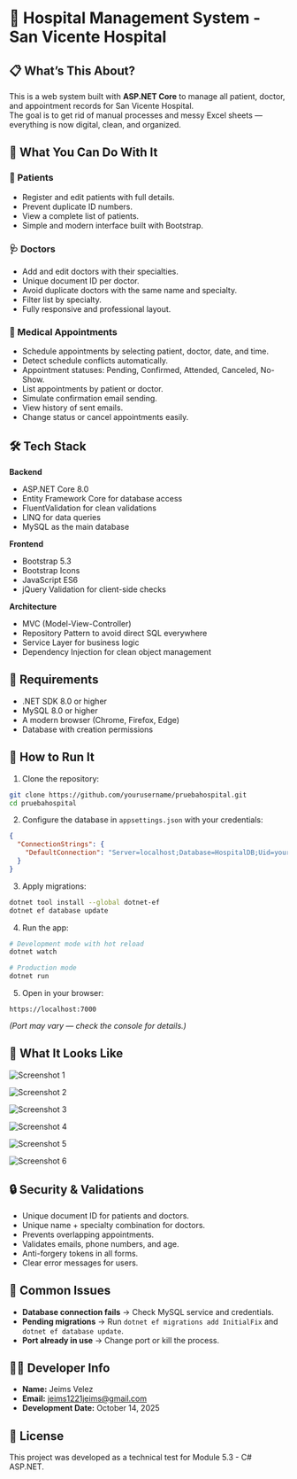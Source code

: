 # 🏥 Hospital Management System - San Vicente Hospital

## 📋 What’s This About?
This is a web system built with **ASP.NET Core** to manage all patient, doctor, and appointment records for San Vicente Hospital.  
The goal is to get rid of manual processes and messy Excel sheets — everything is now digital, clean, and organized.

## 🎯 What You Can Do With It

### 👥 Patients
- Register and edit patients with full details.  
- Prevent duplicate ID numbers.  
- View a complete list of patients.  
- Simple and modern interface built with Bootstrap.

### 🩺 Doctors
- Add and edit doctors with their specialties.  
- Unique document ID per doctor.  
- Avoid duplicate doctors with the same name and specialty.  
- Filter list by specialty.  
- Fully responsive and professional layout.

### 📅 Medical Appointments
- Schedule appointments by selecting patient, doctor, date, and time.  
- Detect schedule conflicts automatically.  
- Appointment statuses: Pending, Confirmed, Attended, Canceled, No-Show.  
- List appointments by patient or doctor.  
- Simulate confirmation email sending.  
- View history of sent emails.  
- Change status or cancel appointments easily.

## 🛠️ Tech Stack

**Backend**
- ASP.NET Core 8.0  
- Entity Framework Core for database access  
- FluentValidation for clean validations  
- LINQ for data queries  
- MySQL as the main database

**Frontend**
- Bootstrap 5.3  
- Bootstrap Icons  
- JavaScript ES6  
- jQuery Validation for client-side checks

**Architecture**
- MVC (Model-View-Controller)  
- Repository Pattern to avoid direct SQL everywhere  
- Service Layer for business logic  
- Dependency Injection for clean object management

## 🧰 Requirements
- .NET SDK 8.0 or higher  
- MySQL 8.0 or higher  
- A modern browser (Chrome, Firefox, Edge)  
- Database with creation permissions

## 🚀 How to Run It

1. Clone the repository:
```bash
git clone https://github.com/yourusername/pruebahospital.git
cd pruebahospital
```

2. Configure the database in `appsettings.json` with your credentials:
```json
{
  "ConnectionStrings": {
    "DefaultConnection": "Server=localhost;Database=HospitalDB;Uid=your_user;Pwd=your_password;"
  }
}
```

3. Apply migrations:
```bash
dotnet tool install --global dotnet-ef
dotnet ef database update
```

4. Run the app:
```bash
# Development mode with hot reload
dotnet watch

# Production mode
dotnet run
```

5. Open in your browser:
```
https://localhost:7000
```
*(Port may vary — check the console for details.)*

## 📸 What It Looks Like
<!-- TITLE HERE -->
![Screenshot 1](ScreenShots/Imagen%20pegada.png)

<!-- TITLE HERE -->
![Screenshot 2](ScreenShots/Imagen%20pegada%20(2).png)

<!-- TITLE HERE -->
![Screenshot 3](ScreenShots/Imagen%20pegada%20(3).png)

<!-- TITLE HERE -->
![Screenshot 4](ScreenShots/Imagen%20pegada%20(4).png)

<!-- TITLE HERE -->
![Screenshot 5](ScreenShots/Imagen%20pegada%20(5).png)

<!-- TITLE HERE -->
![Screenshot 6](ScreenShots/Imagen%20pegada%20(6).png)

## 🔒 Security & Validations
- Unique document ID for patients and doctors.  
- Unique name + specialty combination for doctors.  
- Prevents overlapping appointments.  
- Validates emails, phone numbers, and age.  
- Anti-forgery tokens in all forms.  
- Clear error messages for users.

## 🐛 Common Issues
- **Database connection fails** → Check MySQL service and credentials.  
- **Pending migrations** → Run `dotnet ef migrations add InitialFix` and `dotnet ef database update`.  
- **Port already in use** → Change port or kill the process.

## 👨‍💻 Developer Info
- **Name:** Jeims Velez  
- **Email:** jeims1221jeims@gmail.com  
- **Development Date:** October 14, 2025  

## 📄 License
This project was developed as a technical test for Module 5.3 - C# ASP.NET.
